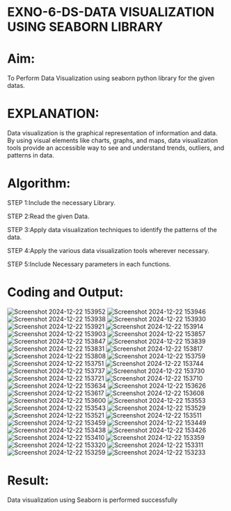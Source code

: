 # EXNO-6-DS-DATA VISUALIZATION USING SEABORN LIBRARY

# Aim:
  To Perform Data Visualization using seaborn python library for the given datas.

# EXPLANATION:
Data visualization is the graphical representation of information and data. By using visual elements like charts, graphs, and maps, data visualization tools provide an accessible way to see and understand trends, outliers, and patterns in data.

# Algorithm:
STEP 1:Include the necessary Library.

STEP 2:Read the given Data.

STEP 3:Apply data visualization techniques to identify the patterns of the data.

STEP 4:Apply the various data visualization tools wherever necessary.

STEP 5:Include Necessary parameters in each functions.

# Coding and Output:
![Screenshot 2024-12-22 153952](https://github.com/user-attachments/assets/c5ddda4e-4002-4789-9926-b5e1fcaa601e)
![Screenshot 2024-12-22 153946](https://github.com/user-attachments/assets/c130c38e-d26a-4bef-9989-a82e24b57aa5)
![Screenshot 2024-12-22 153938](https://github.com/user-attachments/assets/4500a780-1bbf-447b-8c18-f3de47e2f773)
![Screenshot 2024-12-22 153930](https://github.com/user-attachments/assets/a1348617-1ea4-495a-8f95-490ace634846)
![Screenshot 2024-12-22 153921](https://github.com/user-attachments/assets/d7c6c359-cee1-491d-b807-254a0dc0aca3)
![Screenshot 2024-12-22 153914](https://github.com/user-attachments/assets/a6d284b8-87fd-44dc-9d7d-582bc2fcab7e)
![Screenshot 2024-12-22 153903](https://github.com/user-attachments/assets/50d7c1e6-3529-4367-9bb6-69694e75720e)
![Screenshot 2024-12-22 153857](https://github.com/user-attachments/assets/709265cf-68c3-44b8-b8d9-1dc8b69acda5)
![Screenshot 2024-12-22 153847](https://github.com/user-attachments/assets/872c272d-f94a-4aa5-81b0-20e576fcf392)
![Screenshot 2024-12-22 153839](https://github.com/user-attachments/assets/05acdea6-7fb3-4f37-8b4b-5779d64f8602)
![Screenshot 2024-12-22 153831](https://github.com/user-attachments/assets/41f54d8a-cbd8-4af7-b98d-be6013b537de)
![Screenshot 2024-12-22 153817](https://github.com/user-attachments/assets/c5b626b3-329d-4f26-965c-9518a8f3e1d5)
![Screenshot 2024-12-22 153808](https://github.com/user-attachments/assets/bff7cd82-1a4c-43cd-accf-43eef05c3e3c)
![Screenshot 2024-12-22 153759](https://github.com/user-attachments/assets/46777e5f-59e3-4103-a1f8-0a5d3ec1b3a9)
![Screenshot 2024-12-22 153751](https://github.com/user-attachments/assets/2cfd7568-a0d8-4234-b828-61c219114eff)
![Screenshot 2024-12-22 153744](https://github.com/user-attachments/assets/cfab4abe-ed54-4e44-a640-485230c9f876)
![Screenshot 2024-12-22 153737](https://github.com/user-attachments/assets/83fa6b03-f2f3-480c-bf63-158716130aa0)
![Screenshot 2024-12-22 153730](https://github.com/user-attachments/assets/f07acf10-9788-414c-869a-cbd194252d41)
![Screenshot 2024-12-22 153721](https://github.com/user-attachments/assets/cba6a5fe-06ff-4779-aab9-16276804753c)
![Screenshot 2024-12-22 153710](https://github.com/user-attachments/assets/1820260a-bd5f-427a-a520-9bf5732949f8)
![Screenshot 2024-12-22 153634](https://github.com/user-attachments/assets/b40886b1-62a1-44d6-b464-204fbac3bcd5)
![Screenshot 2024-12-22 153626](https://github.com/user-attachments/assets/8c31499c-e039-4568-b27c-05180e89b452)
![Screenshot 2024-12-22 153617](https://github.com/user-attachments/assets/b56b084c-670c-4d96-b3a0-0d841af3431a)
![Screenshot 2024-12-22 153608](https://github.com/user-attachments/assets/2804c13f-c645-4fdc-84a0-464e5b523aa6)
![Screenshot 2024-12-22 153600](https://github.com/user-attachments/assets/a70f4f91-03f5-434c-b5eb-5cf4e1952fd0)
![Screenshot 2024-12-22 153553](https://github.com/user-attachments/assets/bd2de254-e6fb-40ad-8a62-f059f6a4fbbf)
![Screenshot 2024-12-22 153543](https://github.com/user-attachments/assets/d4c70f88-6529-4ebb-88ba-1466a976d35c)
![Screenshot 2024-12-22 153529](https://github.com/user-attachments/assets/c3d40a70-5a9b-4324-b238-d94f51d290a6)
![Screenshot 2024-12-22 153521](https://github.com/user-attachments/assets/bb699687-36db-41e5-a8ff-7ca0d31fdbf0)
![Screenshot 2024-12-22 153511](https://github.com/user-attachments/assets/b5ddf775-dbe3-4512-bc24-ed7c32d57131)
![Screenshot 2024-12-22 153459](https://github.com/user-attachments/assets/f5fc996a-bbb6-4592-b308-63e9675c274f)
![Screenshot 2024-12-22 153449](https://github.com/user-attachments/assets/b7cb3192-ea90-41f3-8538-fb4145ae4d66)
![Screenshot 2024-12-22 153438](https://github.com/user-attachments/assets/c9a2a2fb-bc4a-4f55-b73d-ba19a459d211)
![Screenshot 2024-12-22 153426](https://github.com/user-attachments/assets/d8c3271f-1e18-4bf7-b494-5dc926daeb36)
![Screenshot 2024-12-22 153410](https://github.com/user-attachments/assets/cd94f1a7-ea78-403c-9e4f-d63fbfdfe41f)
![Screenshot 2024-12-22 153359](https://github.com/user-attachments/assets/eaef9573-0818-495c-86bc-cb07fb18ef6f)
![Screenshot 2024-12-22 153320](https://github.com/user-attachments/assets/a5ba27e4-a03a-4ae1-acb9-98a1ef05f643)
![Screenshot 2024-12-22 153311](https://github.com/user-attachments/assets/765d053e-05dc-479f-a682-4a2422a13bcb)
![Screenshot 2024-12-22 153259](https://github.com/user-attachments/assets/111cb9a4-92d4-4351-bc33-642a9ceb2f60)
![Screenshot 2024-12-22 153233](https://github.com/user-attachments/assets/3e8c817c-5fb5-4714-ad51-32fb33d35774)



# Result:
 Data visualization using Seaborn is performed successfully
